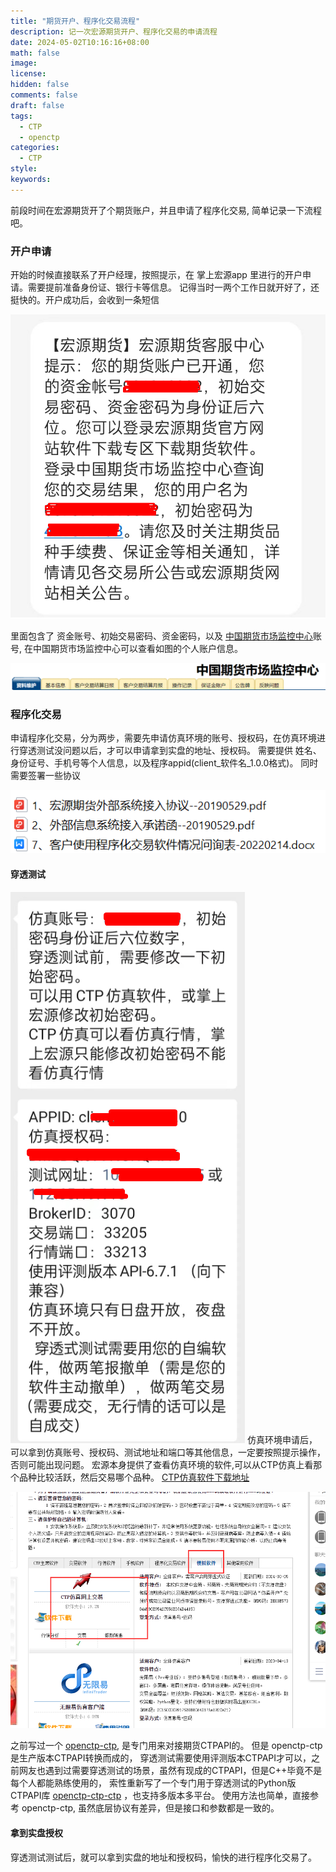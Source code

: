 ```yaml
---
title: "期货开户、程序化交易流程"
description: 记一次宏源期货开户、程序化交易的申请流程
date: 2024-05-02T10:16:16+08:00
math: false
image:
license:
hidden: false
comments: false
draft: false
tags:
  - CTP
  - openctp
categories:
  - CTP
style:
keywords:
---
```


前段时间在宏源期货开了个期货账户，并且申请了程序化交易, 简单记录一下流程吧。

### 开户申请

开始的时候直接联系了开户经理，按照提示，在 掌上宏源app 里进行的开户申请。需要提前准备身份证、银行卡等信息。
记得当时一两个工作日就开好了，还挺快的。开户成功后，会收到一条短信

![img2](img2.png)

里面包含了 资金账号、初始交易密码、资金密码，以及 [中国期货市场监控中心](http://www.cfmmc.com/)账号,
在中国期货市场监控中心可以查看如图的个人账户信息。

![img1](img1.png)

### 程序化交易

申请程序化交易，分为两步，需要先申请仿真环境的账号、授权码，在仿真环境进行穿透测试没问题以后，才可以申请拿到实盘的地址、授权码。
需要提供 姓名、身份证号、手机号等个人信息，以及程序appid(client_软件名_1.0.0格式)。
同时需要签署一些协议

![img4](img4.png)

#### 穿透测试

![img3](img3.png)
仿真环境申请后，可以拿到仿真账号、授权码、测试地址和端口等其他信息，一定要按照提示操作，否则可能出现问题。
宏源本身提供了查看仿真环境的软件,可以从CTP仿真上看那个品种比较活跃，然后交易哪个品种。
[CTP仿真软件下载地址](http://www.hongyuanqh.com/hyqhnew/kfzx/rjxz.jsp?1=1&oneMenuId=000200010007&twoMenuId=0002000100070008&biaoji=infolist#this)

![img5](img5.png)

之前写过一个 [openctp-ctp](https://github.com/openctp/openctp-ctp-python), 是专门用来对接期货CTPAPI的。
但是 openctp-ctp 是生产版本CTPAPI转换而成的， 穿透测试需要使用评测版本CTPAPI才可以，之前网友也遇到过需要穿透测试的场景，虽然有现成的CTPAPI，但是C++毕竟不是每个人都能熟练使用的，
索性重新写了一个专门用于穿透测试的Python版CTPAPI库 [openctp-ctp-ctp](https://github.com/openctp/openctp-ctp-python/blob/main/README.md#%E8%AF%84%E6%B5%8B%E7%89%88)
，也支持多版本多平台。 使用方法也简单，直接参考 openctp-ctp, 虽然底层协议有差异，但是接口和参数都是一致的。

#### 拿到实盘授权

穿透测试测试后，就可以拿到实盘的地址和授权码，愉快的进行程序化交易了。
